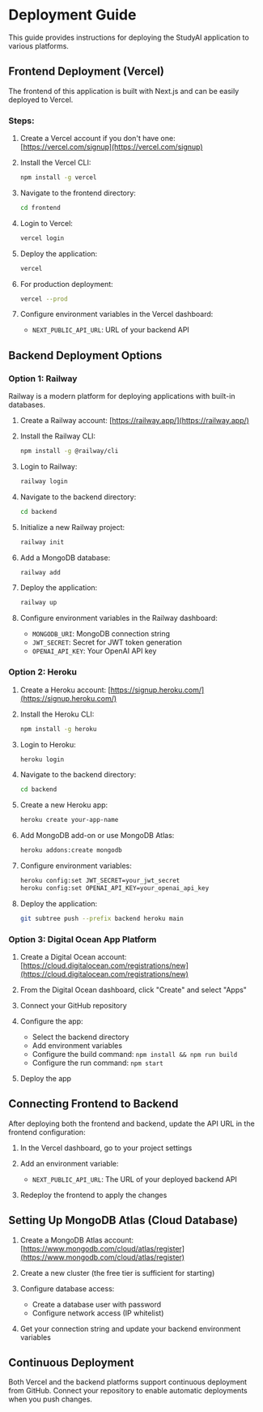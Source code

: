 # Deployment Guide

This guide provides instructions for deploying the StudyAI application to various platforms.

## Frontend Deployment (Vercel)

The frontend of this application is built with Next.js and can be easily deployed to Vercel.

### Steps:

1. Create a Vercel account if you don't have one: [https://vercel.com/signup](https://vercel.com/signup)

2. Install the Vercel CLI:
   ```bash
   npm install -g vercel
   ```

3. Navigate to the frontend directory:
   ```bash
   cd frontend
   ```

4. Login to Vercel:
   ```bash
   vercel login
   ```

5. Deploy the application:
   ```bash
   vercel
   ```

6. For production deployment:
   ```bash
   vercel --prod
   ```

7. Configure environment variables in the Vercel dashboard:
   - `NEXT_PUBLIC_API_URL`: URL of your backend API

## Backend Deployment Options

### Option 1: Railway

Railway is a modern platform for deploying applications with built-in databases.

1. Create a Railway account: [https://railway.app/](https://railway.app/)

2. Install the Railway CLI:
   ```bash
   npm install -g @railway/cli
   ```

3. Login to Railway:
   ```bash
   railway login
   ```

4. Navigate to the backend directory:
   ```bash
   cd backend
   ```

5. Initialize a new Railway project:
   ```bash
   railway init
   ```

6. Add a MongoDB database:
   ```bash
   railway add
   ```

7. Deploy the application:
   ```bash
   railway up
   ```

8. Configure environment variables in the Railway dashboard:
   - `MONGODB_URI`: MongoDB connection string
   - `JWT_SECRET`: Secret for JWT token generation
   - `OPENAI_API_KEY`: Your OpenAI API key

### Option 2: Heroku

1. Create a Heroku account: [https://signup.heroku.com/](https://signup.heroku.com/)

2. Install the Heroku CLI:
   ```bash
   npm install -g heroku
   ```

3. Login to Heroku:
   ```bash
   heroku login
   ```

4. Navigate to the backend directory:
   ```bash
   cd backend
   ```

5. Create a new Heroku app:
   ```bash
   heroku create your-app-name
   ```

6. Add MongoDB add-on or use MongoDB Atlas:
   ```bash
   heroku addons:create mongodb
   ```

7. Configure environment variables:
   ```bash
   heroku config:set JWT_SECRET=your_jwt_secret
   heroku config:set OPENAI_API_KEY=your_openai_api_key
   ```

8. Deploy the application:
   ```bash
   git subtree push --prefix backend heroku main
   ```

### Option 3: Digital Ocean App Platform

1. Create a Digital Ocean account: [https://cloud.digitalocean.com/registrations/new](https://cloud.digitalocean.com/registrations/new)

2. From the Digital Ocean dashboard, click "Create" and select "Apps"

3. Connect your GitHub repository

4. Configure the app:
   - Select the backend directory
   - Add environment variables
   - Configure the build command: `npm install && npm run build`
   - Configure the run command: `npm start`

5. Deploy the app

## Connecting Frontend to Backend

After deploying both the frontend and backend, update the API URL in the frontend configuration:

1. In the Vercel dashboard, go to your project settings

2. Add an environment variable:
   - `NEXT_PUBLIC_API_URL`: The URL of your deployed backend API

3. Redeploy the frontend to apply the changes

## Setting Up MongoDB Atlas (Cloud Database)

1. Create a MongoDB Atlas account: [https://www.mongodb.com/cloud/atlas/register](https://www.mongodb.com/cloud/atlas/register)

2. Create a new cluster (the free tier is sufficient for starting)

3. Configure database access:
   - Create a database user with password
   - Configure network access (IP whitelist)

4. Get your connection string and update your backend environment variables

## Continuous Deployment

Both Vercel and the backend platforms support continuous deployment from GitHub. Connect your repository to enable automatic deployments when you push changes.